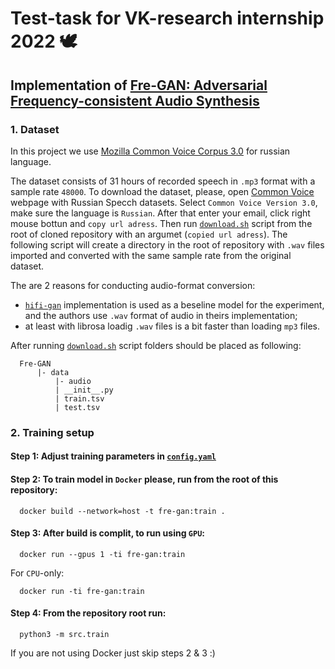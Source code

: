 # Test-task for VK-research internship 2022 :dove:
## Implementation of [Fre-GAN: Adversarial Frequency-consistent Audio Synthesis](https://arxiv.org/pdf/2106.02297.pdf)

### 1. Dataset

In this project we use [Mozilla Common Voice Corpus 3.0](https://commonvoice.mozilla.org/ru/datasets) for russian language.

The dataset consists of 31 hours of recorded speech in `.mp3` format with a sample rate `48000`. To download the dataset, please, open [Common Voice](https://commonvoice.mozilla.org/ru/datasets) webpage with Russian Specch datasets. Select `Common Voice Version 3.0`, make sure the language is `Russian`. After that enter your email, click right mouse bottun
and `copy url adress`. Then run [`download.sh`](download.sh) script from the root of cloned repository with an argumet (`copied url adress`). The following script will create a directory in the root of repository with `.wav` files imported and converted with the same sample rate from the original dataset. 

The are 2 reasons for conducting audio-format conversion: 
- [`hifi-gan`](https://github.com/jik876/hifi-gan/blob/master/) implementation is used as a beseline model for the experiment, and the authors use `.wav` format of audio in theirs implementation;
- at least with librosa loadig `.wav` files is a bit faster than loading `mp3` files.

After running [`download.sh`](download.sh) script folders should be placed as following:


      Fre-GAN
          |- data
              |- audio
              | __init__.py
              | train.tsv
              | test.tsv

### 2. Training setup

#### Step 1: Adjust training parameters in [`config.yaml`](src/config.yaml)

#### Step 2: To train model in `Docker` please, run from the root of this repository: 

      docker build --network=host -t fre-gan:train .
      
#### Step 3: After build is complit, to run using `GPU`:

      docker run --gpus 1 -ti fre-gan:train
      
For `CPU`-only:

      docker run -ti fre-gan:train
      
#### Step 4: From the repository root run:

      python3 -m src.train
      
      
If you are not using Docker just skip steps 2 & 3 :)
